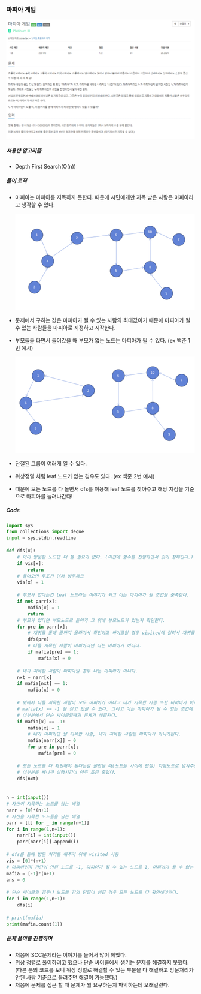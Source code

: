 ### 마피아 게임

![image-20210222010444563](img/image-20210222010444563.png)



##### 사용한 알고리즘

- Depth First Search(O(n))



##### 풀이 로직

- 마피아는 마피아를 지목하지 못한다. 때문에 시민에게만 지목 받은 사람은 마피아라고 생각할 수 있다.

  ![image-20210222011439642](img/image-20210222011439642.png)

- 문제에서 구하는 값은 마피아가 될 수 있는 사람의 최대값이기 때문에 마피아가 될 수 있는 사람들을 마피아로 지정하고 시작한다.

- 부모들을 타면서 들어갔을 때 부모가 없는 노드는 마피아가 될 수 있다. (ex 백준 1번 예시)

  ![image-20210222014809883](img/image-20210222014809883.png)

- 단절된 그룹이 여러개 일 수 있다.

- 위상정렬 처럼 leaf 노드가 없는 경우도 있다. (ex 백준 2번 예시)

- 때문에 모든 노드를 다 돌면서 dfs를 이용해 leaf 노드를 찾아주고 해당 지점을 기준으로 마피아를 늘려나간다!



##### Code

```python
import sys
from collections import deque
input = sys.stdin.readline

def dfs(x):
    # 이미 방문한 노드면 더 볼 필요가 없다. (이전에 함수를 진행하면서 값이 정해진다.)
    if vis[x]:
        return
    # 들어오면 무조건 먼저 방문체크
    vis[x] = 1
    
    # 부모가 없다는건 leaf 노드라는 이야기가 되고 이는 마피아가 될 조건을 충족한다.
    if not parr[x]:
        mafia[x] = 1
        return
    # 부모가 있다면 부모노드로 들어가 그 위에 부모노드가 있는지 확인한다.
    for pre in parr[x]:
        # 재귀를 통해 끝까지 올라가서 확인하고 싸이클일 경우 visited에 걸려서 재귀를 끝내게된다.
        dfs(pre)
        # 나를 지목한 사람이 마피아라면 나는 마피아가 아니다.
        if mafia[pre] == 1:
            mafia[x] = 0
    
    # 내가 지목한 사람이 마피아일 경우 나는 마피아가 아니다.
    nxt = narr[x]
    if mafia[nxt] == 1:
        mafia[x] = 0
    
    # 위에서 나를 지목한 사람이 모두 마피아가 아니고 내가 지목한 사람 또한 마피아가 아니여야
    # mafia[x] == -1 을 갖고 있을 수 있다. 그리고 이는 마피아가 될 수 있는 조건에 충족한다.
    # 이부분에서 단순 싸이클일때의 문제가 해결된다.
    if mafia[x] == -1:
        mafia[x] = 1
        # 내가 마피아면 날 지목한 사람, 내가 지목한 사람은 마피아가 아니게된다.
        mafia[narr[x]] = 0
        for pre in parr[x]:
            mafia[pre] = 0

    # 모든 노드를 다 확인해야 된다는걸 몰랐을 때(노드들 사이에 단절) 다음노드로 넘겨주면 모든 노드를 탐색할 수 있다고 생각해서 넣어줬다.
    # 이부분을 빼니까 실행시간이 아주 조금 줄었다.
    dfs(nxt)


n = int(input())
# 자신이 지목하는 노드를 담는 배열
narr = [0]*(n+1)
# 자신을 지목한 노드들을 담는 배열
parr = [[] for _ in range(n+1)]
for i in range(1,n+1):
    narr[i] = int(input())
    parr[narr[i]].append(i)
    
# dfs를 돌때 방문 처리를 해주기 위해 visited 사용
vis = [0]*(n+1)
# 마피아인지 판단이 안된 노드를 -1, 마피아가 될 수 있는 노드를 1, 마피아가 될 수 없는 노드를 0으로 둔다.
mafia = [-1]*(n+1)
ans = 0

# 단순 싸이클일 경우나 노드들 간의 단절이 생길 경우 모든 노드를 다 확인해야한다.
for i in range(1,n+1):
    dfs(i)

# print(mafia)
print(mafia.count(1))
```



##### 문제 풀이를 진행하며

- 처음에 SCC문제라는 이야기를 들어서 많이 헤맸다. 
- 위상 정렬로 풀이하려고 했으나 단순 싸이클에서 생기는 문제를 해결하지 못했다. (다른 분의 코드를 보니 위상 정렬로 해결할 수 있는 부분을 다 해결하고 방문처리가 안된 사람 기준으로 돌려주면 해결이 가능했다.)
- 처음에 문제를 접근 할 때 문제가 뭘 요구하는지 파악하는데 오래걸렸다.

